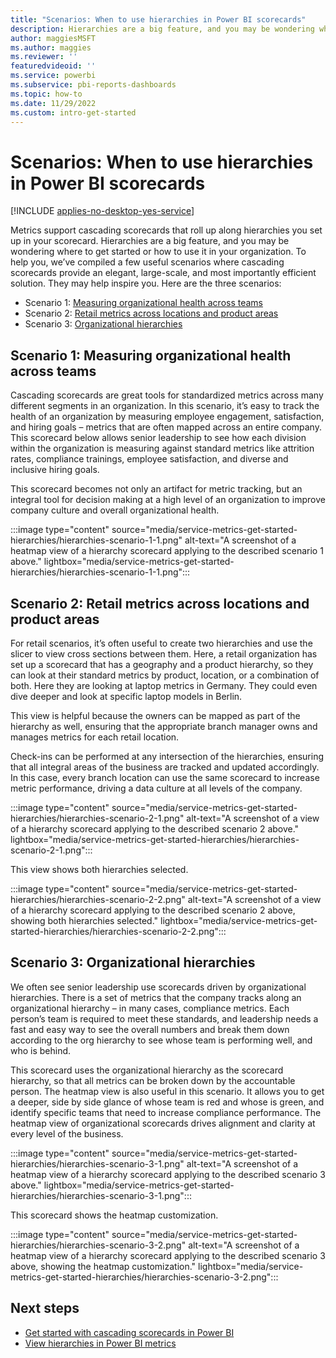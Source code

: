 ```yaml
---
title: "Scenarios: When to use hierarchies in Power BI scorecards"
description: Hierarchies are a big feature, and you may be wondering where to get started or how to use it in your organization.  To help you, we’ve compiled a few useful scenarios.
author: maggiesMSFT
ms.author: maggies
ms.reviewer: ''
featuredvideoid: ''
ms.service: powerbi
ms.subservice: pbi-reports-dashboards
ms.topic: how-to
ms.date: 11/29/2022
ms.custom: intro-get-started
---
```

# Scenarios: When to use hierarchies in Power BI scorecards

[!INCLUDE [applies-no-desktop-yes-service](../includes/applies-no-desktop-yes-service.md)]

Metrics support cascading scorecards that roll up along hierarchies you set up in your scorecard. Hierarchies are a big feature, and you may be wondering where to get started or how to use it in your organization.  To help you, we’ve compiled a few useful scenarios where cascading scorecards provide an elegant, large-scale, and most importantly efficient solution.  They may help inspire you. Here are the three scenarios:

- Scenario 1: [Measuring organizational health across teams](#scenario-1-measuring-organizational-health-across-teams)
- Scenario 2: [Retail metrics across locations and product areas](#scenario-2-retail-metrics-across-locations-and-product-areas)
- Scenario 3: [Organizational hierarchies](#scenario-3-organizational-hierarchies)

## Scenario 1: Measuring organizational health across teams

Cascading scorecards are great tools for standardized metrics across many different segments in an organization.  In this scenario, it’s easy to track the health of an organization by measuring employee engagement, satisfaction, and hiring goals – metrics that are often mapped across an entire company. This scorecard below allows senior leadership to see how each division within the organization is measuring against standard metrics like attrition rates, compliance trainings, employee satisfaction, and diverse and inclusive hiring goals.

This scorecard becomes not only an artifact for metric tracking, but an integral tool for decision making at a high level of an organization to improve company culture and overall organizational health.

:::image type="content" source="media/service-metrics-get-started-hierarchies/hierarchies-scenario-1-1.png" alt-text="A screenshot of a heatmap view of a hierarchy scorecard applying to the described scenario 1 above." lightbox="media/service-metrics-get-started-hierarchies/hierarchies-scenario-1-1.png":::

## Scenario 2: Retail metrics across locations and product areas

For retail scenarios, it’s often useful to create two hierarchies and use the slicer to view cross sections between them.  Here, a retail organization has set up a scorecard that has a geography and a product hierarchy, so they can look at their standard metrics by product, location, or a combination of both.  Here they are looking at laptop metrics in Germany.  They could even dive deeper and look at specific laptop models in Berlin.

This view is helpful because the owners can be mapped as part of the hierarchy as well, ensuring that the appropriate branch manager owns and manages metrics for each retail location.

Check-ins can be performed at any intersection of the hierarchies, ensuring that all integral areas of the business are tracked and updated accordingly.  In this case, every branch location can use the same scorecard to increase metric performance, driving a data culture at all levels of the company.

:::image type="content" source="media/service-metrics-get-started-hierarchies/hierarchies-scenario-2-1.png" alt-text="A screenshot of a view of a hierarchy scorecard applying to the described scenario 2 above." lightbox="media/service-metrics-get-started-hierarchies/hierarchies-scenario-2-1.png":::

This view shows both hierarchies selected.

:::image type="content" source="media/service-metrics-get-started-hierarchies/hierarchies-scenario-2-2.png" alt-text="A screenshot of a view of a hierarchy scorecard applying to the described scenario 2 above, showing both hierarchies selected." lightbox="media/service-metrics-get-started-hierarchies/hierarchies-scenario-2-2.png":::

## Scenario 3: Organizational hierarchies

We often see senior leadership use scorecards driven by organizational hierarchies. There is a set of metrics that the company tracks along an organizational hierarchy – in many cases, compliance metrics.  Each person’s team is required to meet these standards, and leadership needs a fast and easy way to see the overall numbers and break them down according to the org hierarchy to see whose team is performing well, and who is behind.

This scorecard uses the organizational hierarchy as the scorecard hierarchy, so that all metrics can be broken down by the accountable person.  The heatmap view is also useful in this scenario. It allows you to get a deeper, side by side glance of whose team is red and whose is green, and identify specific teams that need to increase compliance performance.  The heatmap view of organizational scorecards drives alignment and clarity at every level of the business.

:::image type="content" source="media/service-metrics-get-started-hierarchies/hierarchies-scenario-3-1.png" alt-text="A screenshot of a heatmap view of a hierarchy scorecard applying to the described scenario 3 above." lightbox="media/service-metrics-get-started-hierarchies/hierarchies-scenario-3-1.png":::

This scorecard shows the heatmap customization.

:::image type="content" source="media/service-metrics-get-started-hierarchies/hierarchies-scenario-3-2.png" alt-text="A screenshot of a heatmap view of a hierarchy scorecard applying to the described scenario 3 above, showing the heatmap customization." lightbox="media/service-metrics-get-started-hierarchies/hierarchies-scenario-3-2.png":::

## Next steps

- [Get started with cascading scorecards in Power BI](service-metrics-get-started-hierarchies.md)
- [View hierarchies in Power BI metrics](service-metrics-view-hierarchies.md)
